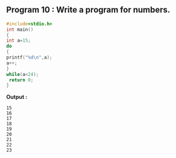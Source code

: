 ## Program 10 : Write a program for numbers.
```C
#include<stdio.h>
int main()
{
int a=15;
do
{
printf("%d\n",a);
a++;
}
while(a<24);
 return 0;
}
```
**Output :**
```
15
16
17
18
19
20
21
22
23
```
